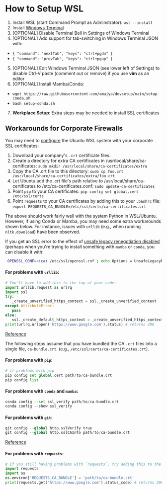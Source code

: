# How to Setup WSL

1. Install WSL (start Command Prompt as Adminstrator): `wsl --install`
2. Install [Windows Terminal](https://apps.microsoft.com/store/detail/windows-terminal/9N0DX20HK701?hl=en-us&gl=US)
3. [OPTIONAL] Disable Terminal Bell in Settings of Windows Terminal
4. [OPTIONAL] Add support for tab-switching in Windows Terminal JSON with:
  - `{ "command": "nextTab", "keys": "ctrl+pgdn" }`
  - `{ "command": "prevTab", "keys": "ctrl+pgup" }`
5. [OPTIONAL] Edit Windows Terminal JSON (see lower left of Settings) to disable Ctrl-V paste (comment out or remove) if you use **vim** as an editor
6. [OPTIONAL] Install Mamba/Conda:
  - `wget https://raw.githubusercontent.com/amaiya/devsetup/main/setup-conda.sh`
  - `bash setup-conda.sh`
7. **Workplace Setup**:  Extra steps may be needed to install SSL certificates

## Workarounds for Corporate Firewalls

You may need to [configure](https://askubuntu.com/questions/73287/how-do-i-install-a-root-certificate/94861#94861) the Ubuntu WSL system with your corporate SSL certificates:

1. Download your company's `.crt` certificate files.
2. Create a directory for extra CA certificates in /usr/local/share/ca-certificates: `sudo mkdir /usr/local/share/ca-certificates/extra`
3. Copy the CA .crt file to this directory: `sudo cp foo.crt /usr/local/share/ca-certificates/extra/foo.crt`
4. Let Ubuntu add the .crt file's path relative to /usr/local/share/ca-certificates to /etc/ca-certificates.conf: `sudo update-ca-certificates`
5. Point `pip` to your CA certificates: `pip config set global.cert /etc/ssl/certs`
6. Point `requests` to your CA certificates by adding this to your `.bashrc` file: `export REQUESTS_CA_BUNDLE=/etc/ssl/certs/ca-certificates.crt`

The above should work fairly well with the system Python in WSL/Ubuntu.  However, if using Conda or Mamba, you may need some extra workarounds shown below.
For instance, issues with `urllib` (e.g., when running `nltk.download`) have been observed. 

If you get an SSL error to the effect of [unsafe legacy renegotiation disabled](https://stackoverflow.com/questions/75763525/curl-35-error0a000152ssl-routinesunsafe-legacy-renegotiation-disabled) (perhaps when you're trying to install something with `mamba` or `conda`, you can disable it with: 
```sh
 OPENSSL_CONF=<(cat /etc/ssl/openssl.cnf ; echo Options = UnsafeLegacyRenegotiation) mamba install pytorch cpuonly -c pytorch
```

#### For problems with `urllib`:
```python
# You'll have to add this to the top of your code:
import urllib.request as urlrq
import ssl
try:
   _create_unverified_https_context = ssl._create_unverified_context
except AttributeError:
   pass
else:
   ssl._create_default_https_context = _create_unverified_https_context
print(urlrq.urlopen('https://www.google.com').status) # returns 200
```
[Reference](https://stackoverflow.com/questions/38916452/nltk-download-ssl-certificate-verify-failed)



The following steps assume that you have bundled the CA `.crt` files into a single file, `ca-bundle.crt`. (e.g., `/etc/ssl/certs/ca-certificates.crt`). 

#### For problems with `pip`:
```python
# if problems with pip
pip config set global.cert path/to/ca-bundle.crt
pip config list
```

#### For problems with `conda` and `mamba`:
```python
conda config --set ssl_verify path/to/ca-bundle.crt
conda config --show ssl_verify
```

#### For problems with `git`:
```python
git config --global http.sslVerify true
git config --global http.sslCAInfo path/to/ca-bundle.crt
```
[Reference](https://stackoverflow.com/questions/39356413/how-to-add-a-custom-ca-root-certificate-to-the-ca-store-used-by-pip-in-windows/52961564#52961564)

#### For problems with `requests`:
```python
# If you still having problems with `requests`, try adding this to the top of your code
import requests
import os
os.environ['REQUESTS_CA_BUNDLE'] = 'path/to/ca-bundle.crt'
print(requests.get('https://www.google.com').status_code) # returns 200
```



<!--
WSL/system: everything works (even requests is set correctly with no environment variable needed)
WSL/venv: Everything works after  6 workaround setps
WSL/mamba: Everything works except urllib
-->
